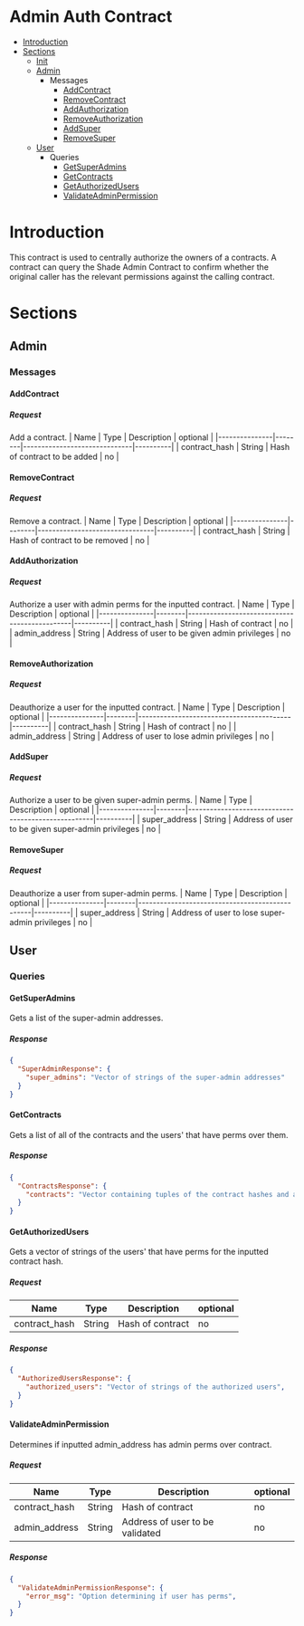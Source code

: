 # Admin Auth Contract
* [Introduction](#Introduction)
* [Sections](#Sections)
    * [Init](#Init)
    * [Admin](#Admin)
        * Messages
            * [AddContract](#AddContract)
            * [RemoveContract](#RemoveContract)
            * [AddAuthorization](#AddAuthorization)
            * [RemoveAuthorization](#RemoveAuthorization)
            * [AddSuper](#AddSuper)
            * [RemoveSuper](#RemoveSuper)
    * [User](#User)
        * Queries
            * [GetSuperAdmins](#GetSuperAdmins)
            * [GetContracts](#GetContracts)
            * [GetAuthorizedUsers](#GetAuthorizedUsers)
            * [ValidateAdminPermission](#ValidateAdminPermission)
# Introduction
This contract is used to centrally authorize the owners of a contracts. A contract can query the Shade Admin Contract to confirm whether the original caller has the relevant permissions against the calling contract.

# Sections

## Admin

### Messages
#### AddContract
##### Request
Add a contract.
| Name          | Type   | Description                  | optional |
|---------------|--------|------------------------------|----------|
| contract_hash | String | Hash of contract to be added | no       |

#### RemoveContract
##### Request
Remove a contract.
| Name          | Type   | Description                    | optional |
|---------------|--------|--------------------------------|----------|
| contract_hash | String | Hash of contract to be removed | no       |

#### AddAuthorization
##### Request
Authorize a user with admin perms for the inputted contract.
| Name          | Type   | Description                                  | optional |
|---------------|--------|----------------------------------------------|----------|
| contract_hash | String | Hash of contract                             | no       |
| admin_address | String | Address of user to be given admin privileges | no       |

#### RemoveAuthorization
##### Request
Deauthorize a user for the inputted contract.
| Name          | Type   | Description                              | optional |
|---------------|--------|------------------------------------------|----------|
| contract_hash | String | Hash of contract                         | no       |
| admin_address | String | Address of user to lose admin privileges | no       |

#### AddSuper
##### Request
Authorize a user to be given super-admin perms.
| Name          | Type   | Description                                        | optional |
|---------------|--------|----------------------------------------------------|----------|
| super_address | String | Address of user to be given super-admin privileges | no       |

#### RemoveSuper
##### Request
Deauthorize a user from super-admin perms.
| Name          | Type   | Description                                    | optional |
|---------------|--------|------------------------------------------------|----------|
| super_address | String | Address of user to lose super-admin privileges | no       |


## User

### Queries

#### GetSuperAdmins
Gets a list of the super-admin addresses.
##### Response
```json
{
  "SuperAdminResponse": {
    "super_admins": "Vector of strings of the super-admin addresses"
  }
}
```

#### GetContracts
Gets a list of all of the contracts and the users' that have perms over them.
##### Response
```json
{
  "ContractsResponse": {
    "contracts": "Vector containing tuples of the contract hashes and a vector of strings of the authorized users"
  }
}
```

#### GetAuthorizedUsers
Gets a vector of strings of the users' that have perms for the inputted contract hash.
##### Request
| Name          | Type   | Description      | optional |
|---------------|--------|------------------|----------|
| contract_hash | String | Hash of contract | no       |
##### Response
```json
{
  "AuthorizedUsersResponse": {
    "authorized_users": "Vector of strings of the authorized users",
  }
}
```

#### ValidateAdminPermission
Determines if inputted admin_address has admin perms over contract.
##### Request
| Name          | Type   | Description                     | optional |
|---------------|--------|---------------------------------|----------|
| contract_hash | String | Hash of contract                | no       |
| admin_address | String | Address of user to be validated | no       |
##### Response
```json
{
  "ValidateAdminPermissionResponse": {
    "error_msg": "Option determining if user has perms",
  }
}
```
